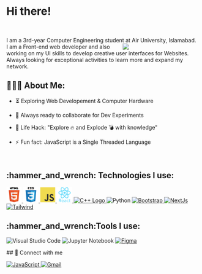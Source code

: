 
  <h1>Hi there!</h1><br>
 <p>I am a 3rd-year Computer Engineering student at Air University, Islamabad.<br>
   <img align='right' src='https://octodex.github.com/images/hula_loop_octodex03.gif' width='200'>
	 I am a Front-end web developer and also working on my UI skills to develop creative user interfaces for Websites.
	Always looking for exceptional activities to learn more and expand my network. 
 </p>
<h2 align="left">👨🏻‍💻 About Me:</h2>

- :hourglass_flowing_sand: Exploring Web Developement & Computer Hardware
- :rocket: Always ready to collaborate for Dev Experiments
- :dart: Life Hack: "Explore :fire: and Explode :bomb: with knowledge"
- :zap: Fun fact: JavaScript is a Single Threaded Language <br>
 
  <br>
  
<h2 align="left">:hammer_and_wrench: Technologies I use:</h2>
<p align="left">
    <a href="https://www.w3.org/html/" target="_blank"> <img src="https://raw.githubusercontent.com/devicons/devicon/master/icons/html5/html5-original-wordmark.svg" alt="html5" width="40" height="40"/> </a>
    <a href="https://www.w3schools.com/css/" target="_blank"> <img src="https://raw.githubusercontent.com/devicons/devicon/master/icons/css3/css3-original-wordmark.svg" alt="css3" width="40" height="40"/> </a>
    <a href="https://developer.mozilla.org/en-US/docs/Web/JavaScript" target="_blank"> <img src="https://raw.githubusercontent.com/devicons/devicon/master/icons/javascript/javascript-original.svg" alt="javascript" width="40" height="40"/> </a>
<a href="https://reactjs.org/" target="_blank"> <img src="https://raw.githubusercontent.com/devicons/devicon/master/icons/react/react-original-wordmark.svg" alt="react" width="40" height="40"/> </a>
 <a href="https://www.w3schools.com/cpp/cpp_intro.asp#:~:text=C%2B%2B%20is%20an%20object%2Doriented,be%20adapted%20to%20multiple%20platforms." target="_blank"> 
<img src="https://raw.githubusercontent.com/isocpp/logos/master/cpp_logo.png" alt="C++ Logo" width="40" height="40" />
 </a>
 <img width="40" height="40" src="https://user-images.githubusercontent.com/25181517/183423507-c056a6f9-1ba8-4312-a350-19bcbc5a8697.png" alt="Python" title="Python"/>
 <a href="https://getbootstrap.com/docs/5.0/getting-started/introduction/" target="_blank">
	 <img width="40" src="https://user-images.githubusercontent.com/25181517/183898054-b3d693d4-dafb-4808-a509-bab54cf5de34.png" alt="Bootstrap" title="Bootstrap"/>
 </a> 
<a href="https://nextjs.org/" target="_blank">
            <img src="https://cdn.jsdelivr.net/gh/devicons/devicon/icons/nextjs/nextjs-line.svg" alt="NextJs" width="50" height="50 />
</a>       
 <a href="https://tailwindcss.com/" target="_blank">
            <img src="https://cdn.jsdelivr.net/gh/devicons/devicon/icons/tailwindcss/tailwindcss-plain.svg" alt="Tailwind" width="50" height="50"/>
</a>
    </p>
<h2 align="left">:hammer_and_wrench:Tools I use:</h2>
<p>
	<img width="40" height="40" src="https://user-images.githubusercontent.com/25181517/192108891-d86b6220-e232-423a-bf5f-90903e6887c3.png" alt="Visual Studio Code" title="Visual Studio Code"/>
	 <img width="40" height="40" src="https://user-images.githubusercontent.com/25181517/183914128-3fc88b4a-4ac1-40e6-9443-9a30182379b7.png" alt="Jupyter Notebook" title="Jupyter Notebook"/>
	<a href="https://www.figma.com/login">
            <img src="https://cdn.jsdelivr.net/gh/devicons/devicon/icons/figma/figma-original.svg" alt="Figma" width="40" height="40" />
	</a>
</p>
## 👯 Connect with me
<p>
    <a href="https://www.linkedin.com/in/muhammad-burhan-ahmed-86ab7b10a/" target="_blank">
        <img alt="JavaScript" src="https://img.shields.io/badge/LinkedIn-0077B5?style=for-the-badge&logo=linkedin&logoColor=white">
    </a>
    <a href="https://mail.google.com/mail/?view=cm&fs=1&to=burhan.ahmed60090@gmail.com" target="_blank">
        <img alt="Gmail" src="https://img.shields.io/badge/Gmail-D14836?style=for-the-badge&logo=gmail&logoColor=white">
    </a>
</p>
<!--
**Burh2k/Burh2k** is a ✨ _special_ ✨ repository because its `README.md` (this file) appears on your GitHub profile.

Here are some ideas to get you started:

- 🔭 I’m currently working on ...
- 🌱 I’m currently learning ...
- 👯 I’m looking to collaborate on ...
- 🤔 I’m looking for help with ...
- 💬 Ask me about ...
- 📫 How to reach me: ...
- 😄 Pronouns: ...
- ⚡ Fun fact: ...
-->
